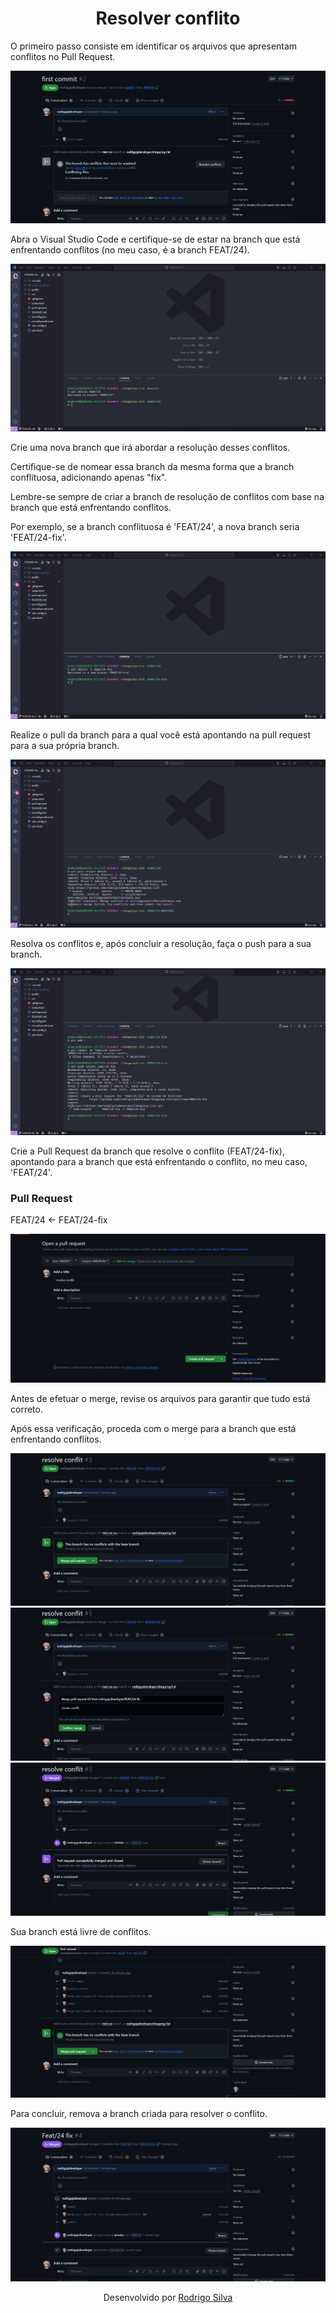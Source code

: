 <h1 align="center">Resolver conflito</h1>

O primeiro passo consiste em identificar os arquivos que apresentam conflitos no Pull Request.

<img src="./assets/resolve.png" alt="imagem de ilustração" />

<br/>

Abra o Visual Studio Code e certifique-se de estar na branch que está enfrentando conflitos (no meu caso, é a branch FEAT/24).

<img src="./assets/resolve-1.png" alt="imagem de ilustração" />

<br/>

Crie uma nova branch que irá abordar a resolução desses conflitos.

Certifique-se de nomear essa branch da mesma forma que a branch conflituosa, adicionando apenas "fix".

Lembre-se sempre de criar a branch de resolução de conflitos com base na branch que está enfrentando conflitos.

Por exemplo, se a branch conflituosa é 'FEAT/24', a nova branch seria 'FEAT/24-fix'.

<img src="./assets/resolve-2.png" alt="imagem de ilustração" />

<br/>

Realize o pull da branch para a qual você está apontando na pull request para a sua própria branch.

<img src="./assets/resolve-3.png" alt="imagem de ilustração" />

<br/>

Resolva os conflitos e, após concluir a resolução, faça o push para a sua branch.

<img src="./assets/resolve-4.png" alt="imagem de ilustração" />

<br/>

Crie a Pull Request da branch que resolve o conflito (FEAT/24-fix), apontando para a branch que está enfrentando o conflito, no meu caso, 'FEAT/24'.

### Pull Request

FEAT/24 <- FEAT/24-fix

<img src="./assets/resolve-5.png" alt="imagem de ilustração" />

<br/>

Antes de efetuar o merge, revise os arquivos para garantir que tudo está correto.

Após essa verificação, proceda com o merge para a branch que está enfrentando conflitos.

<img src="./assets/resolve-6.png" alt="imagem de ilustração" />
<img src="./assets/resolve-7.png" alt="imagem de ilustração" />
<img src="./assets/resolve-8.png" alt="imagem de ilustração" />

<br/>

Sua branch está livre de conflitos.

<img src="./assets/resolve-9.png" alt="imagem de ilustração" />

<br/>

Para concluir, remova a branch criada para resolver o conflito.

<img src="./assets/resolve-10.png" alt="imagem de ilustração" />

<br/>
<p align="center">Desenvolvido por <a href="https://www.linkedin.com/in/rodrigo-de-jesus-silva/">Rodrigo Silva</a>
</p>
